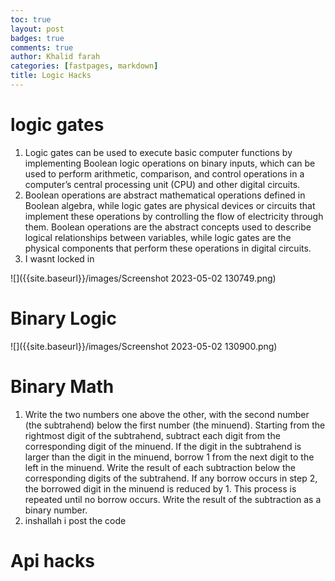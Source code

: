 ```yaml
---
toc: true
layout: post
badges: true
comments: true
author: Khalid farah
categories: [fastpages, markdown]
title: Logic Hacks
---
```


# logic gates 
1. Logic gates can be used to execute basic computer functions by implementing Boolean logic operations on binary inputs, which can be used to perform arithmetic, comparison, and control operations in a computer’s central processing unit (CPU) and other digital circuits.
2. Boolean operations are abstract mathematical operations defined in Boolean algebra, while logic gates are physical devices or circuits that implement these operations by controlling the flow of electricity through them. Boolean operations are the abstract concepts used to describe logical relationships between variables, while logic gates are the physical components that perform these operations in digital circuits.
3. I wasnt locked in 

![]({{site.baseurl}}/images/Screenshot 2023-05-02 130749.png)

# Binary Logic 
![]({{site.baseurl}}/images/Screenshot 2023-05-02 130900.png)

# Binary Math 
1. Write the two numbers one above the other, with the second number (the subtrahend) below the first number (the minuend). Starting from the rightmost digit of the subtrahend, subtract each digit from the corresponding digit of the minuend. If the digit in the subtrahend is larger than the digit in the minuend, borrow 1 from the next digit to the left in the minuend. Write the result of each subtraction below the corresponding digits of the subtrahend. If any borrow occurs in step 2, the borrowed digit in the minuend is reduced by 1. This process is repeated until no borrow occurs. Write the result of the subtraction as a binary number.
2. inshallah i post the code 

# Api hacks 
